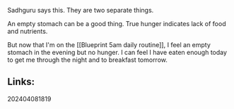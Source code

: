 
Sadhguru says this. They are two separate things.

An empty stomach can be a good thing. True hunger indicates lack of food and nutrients.

But now that I'm on the [[Blueprint 5am daily routine]], I feel an empty stomach in the evening but no hunger. I can feel I have eaten enough today to get me through the night and to breakfast tomorrow.



## Links:



202404081819